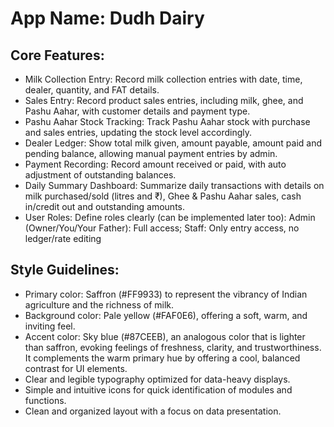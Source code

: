 # **App Name**: Dudh Dairy

## Core Features:

- Milk Collection Entry: Record milk collection entries with date, time, dealer, quantity, and FAT details.
- Sales Entry: Record product sales entries, including milk, ghee, and Pashu Aahar, with customer details and payment type.
- Pashu Aahar Stock Tracking: Track Pashu Aahar stock with purchase and sales entries, updating the stock level accordingly.
- Dealer Ledger: Show total milk given, amount payable, amount paid and pending balance, allowing manual payment entries by admin.
- Payment Recording: Record amount received or paid, with auto adjustment of outstanding balances.
- Daily Summary Dashboard: Summarize daily transactions with details on milk purchased/sold (litres and ₹), Ghee & Pashu Aahar sales, cash in/credit out and outstanding amounts.
- User Roles: Define roles clearly (can be implemented later too): Admin (Owner/You/Your Father): Full access; Staff: Only entry access, no ledger/rate editing

## Style Guidelines:

- Primary color: Saffron (#FF9933) to represent the vibrancy of Indian agriculture and the richness of milk.
- Background color: Pale yellow (#FAF0E6), offering a soft, warm, and inviting feel.
- Accent color: Sky blue (#87CEEB), an analogous color that is lighter than saffron, evoking feelings of freshness, clarity, and trustworthiness. It complements the warm primary hue by offering a cool, balanced contrast for UI elements.
- Clear and legible typography optimized for data-heavy displays.
- Simple and intuitive icons for quick identification of modules and functions.
- Clean and organized layout with a focus on data presentation.